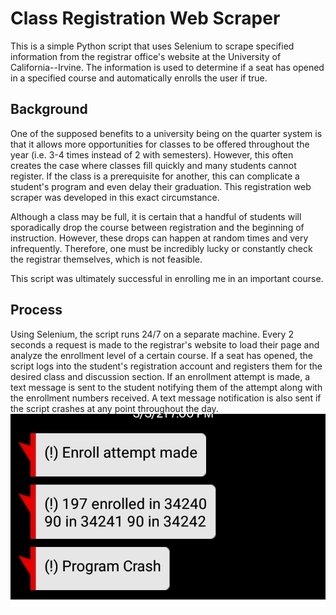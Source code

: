 # Class Registration Web Scraper

This is a simple Python script that uses Selenium to scrape specified information from the registrar office's website at the University of California--Irvine.
The information is used to determine if a seat has opened in a specified course and automatically enrolls the user if true. 
  
## Background
One of the supposed benefits to a university being on the quarter system is that it allows more opportunities for classes to be offered throughout the year (i.e. 3-4 times instead of 2 with semesters).
However, this often creates the case where classes fill quickly and many students cannot register. If the class is a prerequisite for another, this can complicate a student's program and even delay their graduation. 
This registration web scraper was developed in this exact circumstance. 

Although a class may be full, it is certain that a handful of students will sporadically drop the course between registration and the beginning of instruction. However, these drops can happen at random times and very infrequently. 
Therefore, one must be incredibly lucky or constantly check the registrar themselves, which is not feasible. 

This script was ultimately successful in enrolling me in an important course.

## Process
Using Selenium, the script runs 24/7 on a separate machine. Every 2 seconds a request is made to the registrar's website to load their page and analyze the enrollment level of a certain course. If a seat has opened, 
the script logs into the student's registration account and registers them for the desired class and discussion section. If an enrollment attempt is made, a text message is sent to the student notifying them of the attempt 
along with the enrollment numbers received. A text message notification is also sent if the script crashes at any point throughout the day. 
![notification](txtnotification.jpg "Text Notification")

